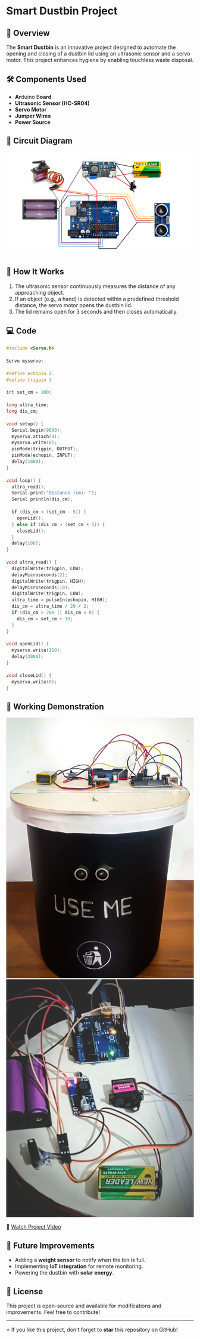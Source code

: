 # Smart Dustbin Project

## 📌 Overview

The ****Smart Dustbin**** is an innovative project designed to automate the opening and closing of a dustbin lid using an ultrasonic sensor and a servo motor. This project enhances hygiene by enabling touchless waste disposal.

## 🛠️ Components Used

- **Ar**duino B**oard**
- **Ultrasonic Sensor (HC-SR04)**
- **Servo Motor**
- **Jumper Wires**
- **Power Source**

## 🔧 Circuit Diagram

![Circuit Diagram](Circuit-design.png)



## 🚀 How It Works

1. The ultrasonic sensor continuously measures the distance of any approaching object.
2. If an object (e.g., a hand) is detected within a predefined threshold distance, the servo motor opens the dustbin lid.
3. The lid remains open for 3 seconds and then closes automatically.

## 💻 Code

```cpp
#include <Servo.h>

Servo myservo; 

#define echopin 2 
#define trigpin 3  

int set_cm = 100;

long ultra_time;
long dis_cm;

void setup() {
  Serial.begin(9600);
  myservo.attach(4);
  myservo.write(0);
  pinMode(trigpin, OUTPUT);
  pinMode(echopin, INPUT);
  delay(1000);
}

void loop() {
  ultra_read();
  Serial.print("Distance (cm): ");
  Serial.println(dis_cm);

  if (dis_cm < (set_cm - 5)) {
    openLid();
  } else if (dis_cm > (set_cm + 5)) {
    closeLid();
  }
  delay(100);
}

void ultra_read() {
  digitalWrite(trigpin, LOW);
  delayMicroseconds(2);
  digitalWrite(trigpin, HIGH);
  delayMicroseconds(10);
  digitalWrite(trigpin, LOW);
  ultra_time = pulseIn(echopin, HIGH);
  dis_cm = ultra_time / 29 / 2;
  if (dis_cm > 200 || dis_cm < 0) {
    dis_cm = set_cm + 10;
  }
}

void openLid() {
  myservo.write(110);
  delay(3000);
}

void closeLid() {
  myservo.write(0);
}
```

## 🔄 Working Demonstration

![Project Image 1](photo-two.jpg)
![Project Image 2](photo-one.jpg)

🎥 [Watch Project Video](Project-video.mp4)



## 🔮 Future Improvements

- Adding a **weight sensor** to notify when the bin is full.
- Implementing **IoT integration** for remote monitoring.
- Powering the dustbin with **solar energy**.

## 📜 License

This project is open-source and available for modifications and improvements. Feel free to contribute!

---

⭐ If you like this project, don't forget to **star** this repository on GitHub!

